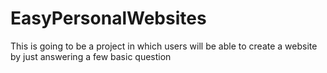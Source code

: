# EasyPersonalWebsites
This is going to be a project in which users will be able to create a website by just answering a few basic question
